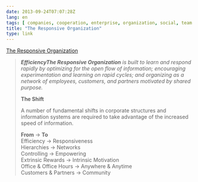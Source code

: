 ```yaml
---
date: 2013-09-24T07:07:28Z
lang: en
tags: [ companies, cooperation, enterprise, organization, social, team dynamics ]
title: "The Responsive Organization"
type: link
---
```


[The Responsive Organization](http://www.theresponsiveorg.com/manifesto)

> ***EfficiencyThe Responsive Organization** is built to learn and
> respond rapidly by optimizing for the open flow of information;
> encouraging experimentation and learning on rapid cycles; and
> organizing as a network of employees, customers, and partners
> motivated by shared purpose.*
>
> **The Shift**
>
> A number of fundamental shifts in corporate structures and information
> systems are required to take advantage of the increased speed of
> information.
>
> **From** → **To**\
> Efficiency → Responsiveness\
> Hierarchies → Networks\
> Controlling → Empowering\
> Extrinsic Rewards → Intrinsic Motivation\
> Office & Office Hours → Anywhere & Anytime\
> Customers & Partners → Community


